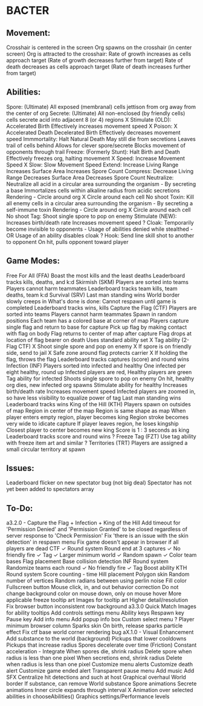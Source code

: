 # BACTER

## Movement:
   Crosshair is centered in the screen
   Org spawns on the crosshair (in center screen)
   Org is attracted to the crosshair:
   Rate of growth increases as cells approach target
      (Rate of growth decreases further from target)
   Rate of death decreases as cells approach target
      (Rate of death increases further from target)

## Abilities:
   Spore: (Ultimate)
      All exposed (membranal) cells jettison from org away from the center of org
   Secrete: (Ultimate)
      All non-enclosed (by friendly cells) cells secrete acid into adjacent 8 (or 4) regions
   X Stimulate (OLD):
      Accelerated Birth
      Effectively increases movement speed
   X Poison:
      X Accelerated Death
      Decelerated Birth
      Effectively decreases movement speed
   Immmortality:
      Halt Natural Death
         May still die from secretions
      Leaves trail of cells behind
         Allows for clever spore/secrete
         Blocks movement of opponents through trail
   Freeze: (Formerly Stunt):
      Halt Birth and Death
      Effectively freezes org, halting movement
   X Speed:
      Increase Movement Speed
   X Slow:
      Slow Movement Speed
   Extend:
      Increase Living Range
      Increases Surface Area
         Increases Spore Count
   Compress:
      Decrease Living Range
      Decreases Surface Area
         Decreases Spore Count
   Neutralize:
      Neutralize all acid in a circular area surrounding the organism
         - By secreting a base
      Immortalizes cells within alkaline radius from acidic secretions
      Rendering - Circle around org
         X Circle around each cell
      No shoot
   Toxin:
      Kill all enemy cells in a circular area surrounding the organism
         - By secreting a self-immune toxin
      Rendering - Circle around org
         X Circle around each cell
      No shoot
   Tag:
      Shoot single spore to pop on enemy
   Stimulate (NEW):
      Increases birth/death rate
      Increases movement speed
   ? Cloak:
      Temporarily become invisible to opponents
         - Usage of abilities denied while stealthed
         - OR Usage of an ability disables cloak
   ? Hook:
      Send line skill shot to another to opponent
      On hit, pulls opponent toward player

## Game Modes:
   Free For All (FFA)
      Boast the most kills and the least deaths
      Leaderboard tracks kills, deaths, and k:d
   Skirmish (SKM)
      Players are sorted into teams
         Players cannot harm teammates
      Leaderboard tracks team kills, team deaths, team k:d
   Survival (SRV)
      Last man standing wins
      World border slowly creeps in
      What's done is done: Cannot respawn until game is completed
      Leaderboard tracks wins, kills
   Capture the Flag (CTF)
      Players are sorted into teams
         Players cannot harm teammates
      Spawn in random positions
      Each team has a colored base at corner of map
         Players capture single flag and return to base for capture
            Pick up flag by making contact with flag on body
         Flag returns to center of map after capture
         Flag drops at location of flag bearer on death
      Uses standard ability set
      X Tag ability (2-Flag CTF)
         X Shoot single spore and pop on enemy
         X If spore is on friendly side, send to jail
         X Safe zone around flag protects carrier
         X If holding the flag, throws the flag
      Leaderboard tracks captures (score) and round wins
   Infection (INF)
      Players sorted into infected and healthy
         One infected per eight healthy, round up
      Infected players are red, Healthy players are green
      Tag ability for infected
         Shoots single spore to pop on enemy
         On hit, healthy org dies, new infected org spawns
      Stimulate ability for healthy
         Increases birth/death rate
         Increases movement speed
      Infected players are zoomed in, so have less visibility to equalize power of tag 
      Last man standing wins
      Leaderboard tracks wins
   King of the Hill (KTH)
      Players spawn on outsides of map
      Region in center of the map
         Region is same shape as map
      When player enters empty region, player becomes king
         Region stroke becomes very wide to idicate capture
         If player leaves region, he loses kingship
            Closest player to center becomes new king
         Score is 1 : 3 seconds as king
      Leaderboard tracks score and round wins
   ? Freeze Tag (FZT)
      Use tag ability with freeze item art and similar 
   ? Territories (TRT)
      Players are assigned a small circular territory at spawn

## Issues:
   Leaderboard flicker on new spectator bug (not big deal)
      Spectator has not yet been added to spectators array

## To-Do:
   a3.2.0 - Capture the Flag + Infection + King of the Hill
      Add timeout for 'Permission Denied' and 'Permission Granted' to be closed regardless of server response to 'Check Permission'
      Fix 'there is an issue with the skin detection' in respawn menu
      Fix game doesn't appear in browser if all players are dead
      CTF
         ✓ Round system
            Round end at 3 captures
         ✓ No friendly fire
         ✓ Tag
         ✓ Larger minimum world
         ✓ Random spawn
         ✓ Color team bases
         Flag placement
         Base collision detection
      INF
         Round system
            Randomize teams each round
         ✓ No friendly fire
         ✓ Tag
         Boost ability
      KTH
         Round system
         Score counting - time
         Hill placement
      Polygon skin
         Random number of vertices
         Random radians between using perlin noise
         Fill color
      Fullscreen button
      Mouse click, in, and out behavior correction
         Do not change background color on mouse down, only on mouse hover
      More applicable freeze tooltip art
      Images for tooltip art
         Higher detail/resolution
      Fix browser button inconsistent row background
   a3.3.0
   	Quick Match
      Images for ability tooltips
      Add controls settings menu
         Ability keys
         Respawn key
         Pause key
      Add info menu
      Add popup info box
      Custom select menu
      ? Player minimum browser column
      Sparks skin
         On birth, release sparks particle effect
      Fix ctf base world corner rendering bug
   aX.1.0 - Visual Enhancement
      Add substance to the world (background)
         Pickups that lower cooldowns
         Pickups that increase radius
      Spores decelerate over time (Friction)
         Constant acceleration - Integrate
      When spores die, shrink radius
         Delete spore when radius is less than one pixel
      When secretions end, shrink radius
         Delete when radius is less than one pixel
      Customize menu alerts
      Customize death alert
      Customize game ended alert
      Transparent pause menu
      Add music
      Add SFX
      Centralize hit detections and such at host
      Graphical overhaul
         World border
            If substance, can remove
         World substance
         Spore animations
         Secrete animations
            Inner circle expands through interval
         X Animation over selected abilities in chooseAbilities()
         Graphics settings/Performance levels
